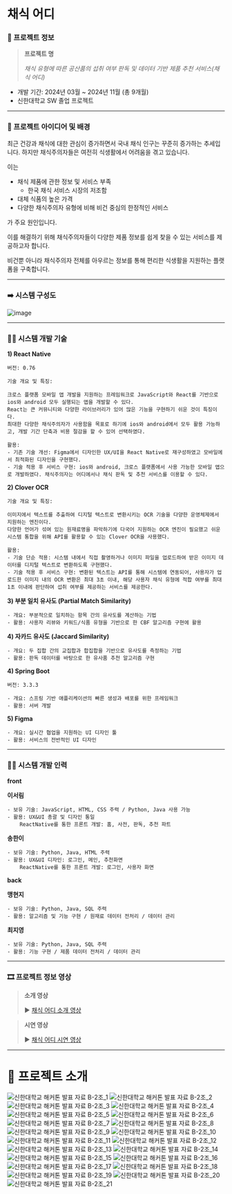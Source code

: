 # 채식 어디

### 📖 프로젝트 정보
> **프로젝트 명**
> 
> 
> *채식 유형에 따른 공산품의 섭취 여부 판독 및 데이터 기반 제품 추천 서비스(채식 어디)*
> 
- 개발 기간: 2024년 03월 ~ 2024년 11월 (총 9개월)
- 신한대학교 SW 졸업 프로젝트

---

### 💬 프로젝트 아이디어 및 배경
최근 건강과 채식에 대한 관심이 증가하면서 국내 채식 인구는 꾸준히 증가하는 추세입니다.
하지만 채식주의자들은 여전히 식생활에서 어려움을 겪고 있습니다.

이는 
- 채식 제품에 관한 정보 및 서비스 부족
  - 한국 채식 서비스 시장의 저조함
- 대체 식품의 높은 가격
- 다양한 채식주의자 유형에 비해 비건 중심의 한정적인 서비스

가 주요 원인입니다.

이를 해결하기 위해 채식주의자들이 다양한 제품 정보를 쉽게 찾을 수 있는 서비스를 제공하고자 합니다.

비건뿐 아니라 채식주의자 전체를 아우르는 정보를 통해 편리한 식생활을 지원하는 플랫폼을 구축합니다.

---

### ➡️ 시스템 구성도
![image](https://github.com/user-attachments/assets/68c854fe-e8e2-4386-b334-58acac83e966)

---

### 🧑‍💻 시스템 개발 기술

**1) React Native**
```
버전: 0.76

기술 개요 및 특징:

크로스 플랫폼 모바일 앱 개발을 지원하는 프레임워크로 JavaScript와 React를 기반으로 ios와 android 모두 실행되는 앱을 개발할 수 있다. 
React는 큰 커뮤니티와 다양한 라이브러리가 있어 많은 기능을 구현하기 쉬운 것이 특징이다.
최대한 다양한 채식주의자가 사용함을 목표로 하기에 ios와 android에서 모두 활용 가능하고, 개발 기간 단축과 비용 절감을 할 수 있어 선택하였다.

활용: 
- 기존 기술 개선: Figma에서 디자인한 UX/UI을 React Native로 재구성하였고 모바일에서 최적화된 디자인을 구현했다.
- 기술 적용 후 서비스 구현: ios와 android, 크로스 플랫폼에서 사용 가능한 모바일 앱으로 개발하였다. 채식주의자는 어디에서나 채식 판독 및 추천 서비스를 이용할 수 있다.
```

**2) Clover OCR**
```
기술 개요 및 특징: 

이미지에서 텍스트를 추출하여 디지털 텍스트로 변환시키는 OCR 기술을 다양한 운영체제에서 지원하는 엔진이다. 
다양한 언어가 섞여 있는 원재료명을 파악하기에 다국어 지원하는 OCR 엔진이 필요했고 쉬운 시스템 통합을 위해 API를 활용할 수 있는 Clover OCR을 사용했다.

활용: 
- 기술 단순 적용: 시스템 내에서 직접 촬영하거나 이미지 파일을 업로드하여 받은 이미지 데이터를 디지털 텍스트로 변환하도록 구현했다. 
- 기술 적용 후 서비스 구현: 변환된 텍스트는 API를 통해 시스템에 연동되어, 사용자가 업로드한 이미지 내의 OCR 변환은 최대 3초 이내, 해당 사용자 채식 유형에 적합 여부를 최대 1초 이내에 판단하여 섭취 여부를 제공하는 서비스를 제공한다. 
```

**3) 부분 일치 유사도 (Partial Match Similarity)**
```
- 개요: 부분적으로 일치하는 항목 간의 유사도를 계산하는 기법
- 활용: 사용자 리뷰와 키워드/식품 유형을 기반으로 한 CBF 알고리즘 구현에 활용
```

**4) 자카드 유사도 (Jaccard Similarity)**
```
- 개요: 두 집합 간의 교집합과 합집합을 기반으로 유사도를 측정하는 기법
- 활용: 판독 데이터를 바탕으로 한 유사품 추천 알고리즘 구현
```

**4) Spring Boot**
```
버전: 3.3.3

- 개요: 스프링 기반 애플리케이션의 빠른 생성과 배포를 위한 프레임워크
- 활용: 서버 개발
```

**5) Figma**
```
- 개요: 실시간 협업을 지원하는 UI 디자인 툴
- 활용: 서비스의 전반적인 UI 디자인
```

-------------

### 🧑‍💻 시스템 개발 인력
**front**

__이서림__
```
- 보유 기술: JavaScript, HTML, CSS 주력 / Python, Java 사용 가능
- 활용: UX&UI 총괄 및 디자인 통일 
	ReactNative를 통한 프론트 개발: 홈, 사전, 판독, 추천 파트
```

__송한이__
```
- 보유 기술: Python, Java, HTML 주력
- 활용: UX&UI 디자인: 로그인, 메인, 추천화면 
	ReactNative를 통한 프론트 개발: 로그인, 사용자 화면
```

**back**

__맹현지__
```
- 보유 기술: Python, Java, SQL 주력
- 활용: 알고리즘 및 기능 구현 / 원재료 데이터 전처리 / 데이터 관리
```
  
__최지영__
```
- 보유 기술: Python, Java, SQL 주력
- 활용: 기능 구현 / 제품 데이터 전처리 / 데이터 관리
```

---

### 🎞️ 프로젝트 정보 영상
> **소개 영상**
> 
> ▶️ [채식 어디 소개 영상](https://youtu.be/eAx9oLKwpAM)

> **시연 영상**
> 
> ▶️ [채식 어디 시연 영상](https://youtu.be/PUEc9VYo3kM)

---

# 📖 프로젝트 소개
![신한대학교 해커톤 발표 자료 B-2조_1](https://github.com/user-attachments/assets/04c634fb-2101-437d-a915-b4a44a9d77cf)
![신한대학교 해커톤 발표 자료 B-2조_2](https://github.com/user-attachments/assets/fb9b2f2c-937a-4c11-b7e9-1edf3fbac2e5)
![신한대학교 해커톤 발표 자료 B-2조_3](https://github.com/user-attachments/assets/9bd48d76-0faa-4900-818d-f7397bfa49c3)
![신한대학교 해커톤 발표 자료 B-2조_4](https://github.com/user-attachments/assets/65ce8999-f917-4948-b01e-1163a8efda1d)
![신한대학교 해커톤 발표 자료 B-2조_5](https://github.com/user-attachments/assets/fa310212-63c7-4e6d-8ca5-5146ec4dcace)
![신한대학교 해커톤 발표 자료 B-2조_6](https://github.com/user-attachments/assets/d85e21fb-0b89-4406-bf7e-a8b29576b100)
![신한대학교 해커톤 발표 자료 B-2조_7](https://github.com/user-attachments/assets/31b81b07-e0cf-487c-acd3-5b55efcfa9d2)
![신한대학교 해커톤 발표 자료 B-2조_8](https://github.com/user-attachments/assets/4a80ae39-c9f8-4afc-81c4-2ab11ef2ea26)
![신한대학교 해커톤 발표 자료 B-2조_9](https://github.com/user-attachments/assets/0e7e653e-ff69-4cbe-963b-a108e6e1052e)
![신한대학교 해커톤 발표 자료 B-2조_10](https://github.com/user-attachments/assets/fafa93a9-0671-4930-8aab-166e1f19ba3e)
![신한대학교 해커톤 발표 자료 B-2조_11](https://github.com/user-attachments/assets/3e51e06c-fd4d-470c-9494-0537af4b627c)
![신한대학교 해커톤 발표 자료 B-2조_12](https://github.com/user-attachments/assets/94240cec-873e-491f-8331-666d60819ee0)
![신한대학교 해커톤 발표 자료 B-2조_13](https://github.com/user-attachments/assets/471f8c5c-3cd1-4c87-846e-9bbf16b0ae10)
![신한대학교 해커톤 발표 자료 B-2조_14](https://github.com/user-attachments/assets/7140b308-ec2d-4068-bd4d-57130d0aa3dc)
![신한대학교 해커톤 발표 자료 B-2조_15](https://github.com/user-attachments/assets/ae38a44f-4ae6-4202-847b-3c005b425655)
![신한대학교 해커톤 발표 자료 B-2조_16](https://github.com/user-attachments/assets/95bce057-4bdc-4296-b25e-eb26e79e03e4)
![신한대학교 해커톤 발표 자료 B-2조_17](https://github.com/user-attachments/assets/d29bcddb-00cb-456e-bad2-8aac0fbc8d25)
![신한대학교 해커톤 발표 자료 B-2조_18](https://github.com/user-attachments/assets/f06f8db8-7cc4-4719-9576-9c04790e9f74)
![신한대학교 해커톤 발표 자료 B-2조_19](https://github.com/user-attachments/assets/29426e91-2728-48cf-b70c-b4c086b5d863)
![신한대학교 해커톤 발표 자료 B-2조_20](https://github.com/user-attachments/assets/8dd2745f-6093-45c7-aac7-268db045fa3d)
![신한대학교 해커톤 발표 자료 B-2조_21](https://github.com/user-attachments/assets/c3c085bc-a78d-4557-b170-90658d197a12)
